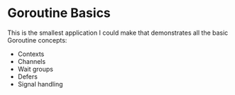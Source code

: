 # Goroutine Basics

This is the smallest application I could make that demonstrates all the basic Goroutine concepts:

- Contexts
- Channels
- Wait groups
- Defers
- Signal handling

